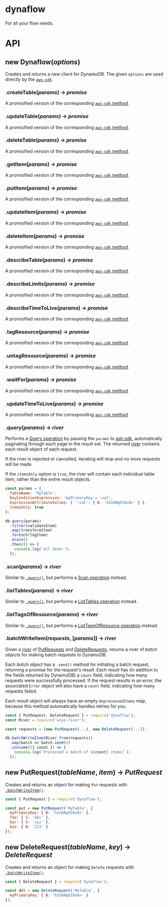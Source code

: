 # dynaflow

For all your flow needs.

# API

## new Dynaflow(*options*)

Creates and returns a new client for DynamoDB. The given `options` are used directly by the [`aws-sdk`](http://docs.aws.amazon.com/AWSJavaScriptSDK/latest/AWS/DynamoDB.html#constructor-property).

### .createTable(*params*) -> *promise*

A promisified version of the corresponding [`aws-sdk` method](http://docs.aws.amazon.com/AWSJavaScriptSDK/latest/AWS/DynamoDB.html#createTable-property).

### .updateTable(*params*) -> *promise*

A promisified version of the corresponding [`aws-sdk` method](http://docs.aws.amazon.com/AWSJavaScriptSDK/latest/AWS/DynamoDB.html#updateTable-property).

### .deleteTable(*params*) -> *promise*

A promisified version of the corresponding [`aws-sdk` method](http://docs.aws.amazon.com/AWSJavaScriptSDK/latest/AWS/DynamoDB.html#deleteTable-property).

### .getItem(*params*) -> *promise*

A promisified version of the corresponding [`aws-sdk` method](http://docs.aws.amazon.com/AWSJavaScriptSDK/latest/AWS/DynamoDB.html#getItem-property).

### .putItem(*params*) -> *promise*

A promisified version of the corresponding [`aws-sdk` method](http://docs.aws.amazon.com/AWSJavaScriptSDK/latest/AWS/DynamoDB.html#putItem-property).

### .updateItem(*params*) -> *promise*

A promisified version of the corresponding [`aws-sdk` method](http://docs.aws.amazon.com/AWSJavaScriptSDK/latest/AWS/DynamoDB.html#updateItem-property).

### .deleteItem(*params*) -> *promise*

A promisified version of the corresponding [`aws-sdk` method](http://docs.aws.amazon.com/AWSJavaScriptSDK/latest/AWS/DynamoDB.html#deleteItem-property).

### .describeTable(*params*) -> *promise*

A promisified version of the corresponding [`aws-sdk` method](http://docs.aws.amazon.com/AWSJavaScriptSDK/latest/AWS/DynamoDB.html#describeTable-property).

### .describeLimits(*params*) -> *promise*

A promisified version of the corresponding [`aws-sdk` method](http://docs.aws.amazon.com/AWSJavaScriptSDK/latest/AWS/DynamoDB.html#describeLimits-property).

### .describeTimeToLive(*params*) -> *promise*

A promisified version of the corresponding [`aws-sdk` method](http://docs.aws.amazon.com/AWSJavaScriptSDK/latest/AWS/DynamoDB.html#describeTimeToLive-property).

### .tagResource(*params*) -> *promise*

A promisified version of the corresponding [`aws-sdk` method](http://docs.aws.amazon.com/AWSJavaScriptSDK/latest/AWS/DynamoDB.html#tagResource-property).

### .untagResource(*params*) -> *promise*

A promisified version of the corresponding [`aws-sdk` method](http://docs.aws.amazon.com/AWSJavaScriptSDK/latest/AWS/DynamoDB.html#untagResource-property).

### .waitFor(*params*) -> *promise*

A promisified version of the corresponding [`aws-sdk` method](http://docs.aws.amazon.com/AWSJavaScriptSDK/latest/AWS/DynamoDB.html#waitFor-property).

### .updateTimeToLive(*params*) -> *promise*

A promisified version of the corresponding [`aws-sdk` method](http://docs.aws.amazon.com/AWSJavaScriptSDK/latest/AWS/DynamoDB.html#updateTimeToLive-property).

### .query(*params*) -> *river*

Performs a [Query operation](http://docs.aws.amazon.com/AWSJavaScriptSDK/latest/AWS/DynamoDB.html#query-property) by passing the `params` to [ask-sdk](http://docs.aws.amazon.com/AWSJavaScriptSDK/latest/AWS/DynamoDB.html#query-property), automatically paginating through each page in the result set. The returned [river](https://github.com/JoshuaWise/wise-river) contains each result object of each request.

If the river is rejected or cancelled, iterating will stop and no more requests will be made.

If the `itemsOnly` option is `true`, the river will contain each individual table item, rather than the entire result objects.

```js
const params = {
  TableName: 'MyTable',
  KeyConditionExpression: 'myPrimaryKey = :val',
  ExpressionAttributeValues: { ':val': { B: 'hZn6NqO18x8=' } },
  itemsOnly: true
};

db.query(params)
  .filter(validateItem)
  .map(transformItem)
  .forEach(logItem)
  .drain()
  .then(() => {
    console.log('all done!');
  });
```

### .scan(*params*) -> *river*

Similar to [`.query()`](#queryparams---river), but performs a [Scan operation](http://docs.aws.amazon.com/AWSJavaScriptSDK/latest/AWS/DynamoDB.html#scan-property) instead.

### .listTables(*params*) -> *river*

Similar to [`.query()`](#queryparams---river), but performs a [ListTables operation](http://docs.aws.amazon.com/AWSJavaScriptSDK/latest/AWS/DynamoDB.html#listTables-property) instead.

### .listTagsOfResource(*params*) -> *river*

Similar to [`.query()`](#queryparams---river), but performs a [ListTagsOfResource operation](http://docs.aws.amazon.com/AWSJavaScriptSDK/latest/AWS/DynamoDB.html#listTagsOfResource-property) instead.

### .batchWriteItem(*requests*, [*params*]) -> *river*

Given a [river](https://github.com/JoshuaWise/wise-river) of [PutRequests](#new-putrequesttablename-item---putrequest) and [DeleteRequests](#new-deleterequesttablename-key---deleterequest), returns a river of *batch objects* for making batch requests to DynamoDB.

Each *batch object* has a `.send()` method for initiating a batch request, returning a promise for the request's result. Each result has (in addition to the fields returned by DynamoDB) a `count` field, indicating how many requests were successfully processed. If the request results in an error, the associated `Error` object will also have a `count` field, indicating how many requests failed.

Each result object will always have an empty `UnprocessedItems` map, because this method automatically handles retries for you.

```js
const { PutRequest, DeleteRequest } = require('dynaflow');
const River = require('wise-river');

const requests = [new PutRequest(...), new DeleteRequest(...)];

db.batchWriteItem(River.from(requests))
  .map(batch => batch.send())
  .consume(({ count }) => {
    console.log(`Processed a batch of ${count} items!`);
  });
```

## new PutRequest(*tableName*, *item*) -> *PutRequest*

Creates and returns an object for making `Put` requests with [`.batchWriteItem()`](#batchwriteiteminput-params---river).

```js
const { PutRequest } = require('dynaflow');

const put = new PutRequest('MyTable', {
  myPrimaryKey: { B: 'hZn6NqO18x8=' },
  foo: { S: 'abc' },
  bar: { S: 'xyz' },
  baz: { N: '123' }
});
```

## new DeleteRequest(*tableName*, *key*) -> *DeleteRequest*

Creates and returns an object for making `Delete` requests with [`.batchWriteItem()`](#batchwriteiteminput-params---river).

```js
const { DeleteRequest } = require('dynaflow');

const del = new DeleteRequest('MyTable', {
  myPrimaryKey: { B: 'hZn6NqO18x8=' }
});
```
